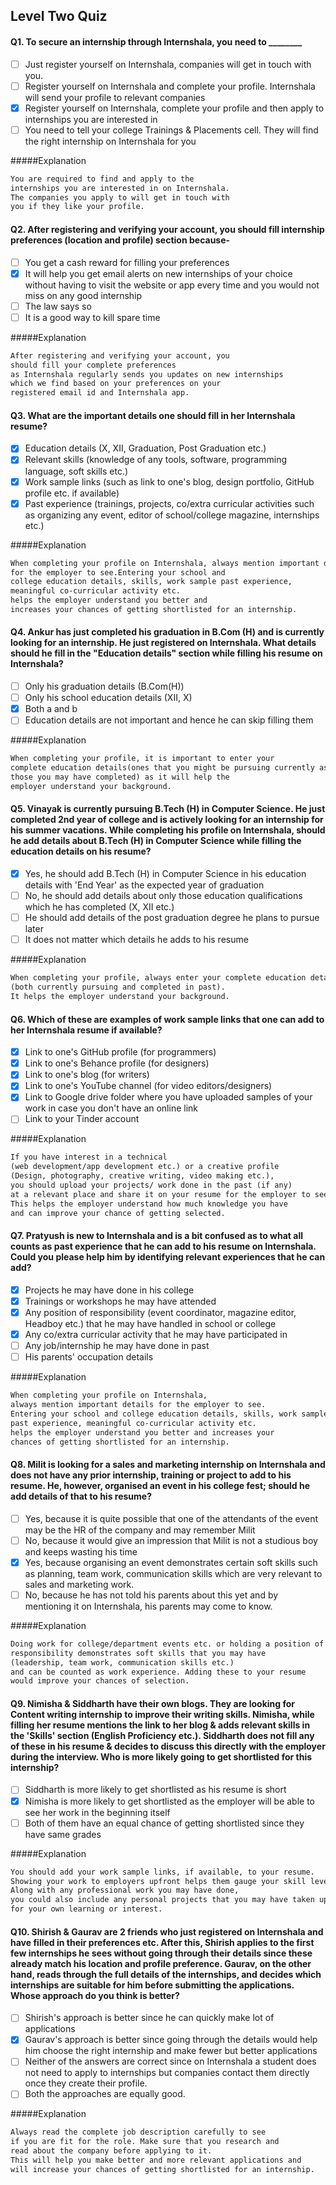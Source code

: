 ## Level Two Quiz

#### Q1. To secure an internship through Internshala, you need to ________

- [ ] Just register yourself on Internshala, companies will get in touch with you.
- [ ] Register yourself on Internshala and complete your profile. Internshala will send your profile to relevant companies
- [x] Register yourself on Internshala, complete your profile and then apply to internships you are interested in
- [ ] You need to tell your college Trainings & Placements cell. They will find the right internship on Internshala for you

#####Explanation
```markdown
You are required to find and apply to the 
internships you are interested in on Internshala. 
The companies you apply to will get in touch with 
you if they like your profile.
```

#### Q2. After registering and verifying your account, you should fill internship preferences (location and profile) section because-

- [ ] You get a cash reward for filling your preferences
- [x] It will help you get email alerts on new internships of your choice without having to visit the website or app every time and you would not miss on any good internship 
- [ ] The law says so
- [ ] It is a good way to kill spare time

#####Explanation
```markdown
After registering and verifying your account, you
should fill your complete preferences
as Internshala regularly sends you updates on new internships 
which we find based on your preferences on your
registered email id and Internshala app.
```

#### Q3. What are the important details one should fill in her Internshala resume?

- [x] Education details (X, XII, Graduation, Post Graduation etc.) 
- [x] Relevant skills (knowledge of any tools, software, programming language, soft skills etc.)
- [x] Work sample links (such as link to one's blog, design portfolio, GitHub profile etc. if available)
- [x] Past experience (trainings, projects, co/extra curricular activities such as organizing any event, editor of school/college magazine, internships etc.)

#####Explanation
```markdown
When completing your profile on Internshala, always mention important details 
for the employer to see.Entering your school and 
college education details, skills, work sample past experience, 
meaningful co-curricular activity etc. 
helps the employer understand you better and 
increases your chances of getting shortlisted for an internship.
```

#### Q4. Ankur has just completed his graduation in B.Com (H) and is currently looking for an internship. He just registered on Internshala. What details should he fill in the "Education details" section while filling his resume on Internshala?

- [ ] Only his graduation details (B.Com(H))
- [ ] Only his school education details (XII, X) 
- [x] Both a and b 
- [ ] Education details are not important and hence he can skip filling them

#####Explanation
```markdown
When completing your profile, it is important to enter your 
complete education details(ones that you might be pursuing currently as well as 
those you may have completed) as it will help the 
employer understand your background.
```

#### Q5. Vinayak is currently pursuing B.Tech (H) in Computer Science. He just completed 2nd year of college and is actively looking for an internship for his summer vacations. While completing his profile on Internshala, should he add details about B.Tech (H) in Computer Science while filling the education details on his resume?

- [x] Yes, he should add B.Tech (H) in Computer Science in his education details with 'End Year' as the expected year of graduation
- [ ] No, he should add details about only those education qualifications which he has completed (X, XII etc.) 
- [ ] He should add details of the post graduation degree he plans to pursue later
- [ ] It does not matter which details he adds to his resume

#####Explanation
```markdown
When completing your profile, always enter your complete education details 
(both currently pursuing and completed in past).
It helps the employer understand your background.
```

#### Q6. Which of these are examples of work sample links that one can add to her Internshala resume if available?

- [x] Link to one's GitHub profile (for programmers) 
- [x] Link to one's Behance profile (for designers)  
- [x] Link to one's blog (for writers)
- [x] Link to one's YouTube channel (for video editors/designers)
- [x] Link to Google drive folder where you have uploaded samples of your work in case you don't have an online link
- [ ] Link to your Tinder account

#####Explanation
```markdown
If you have interest in a technical 
(web development/app development etc.) or a creative profile 
(Design, photography, creative writing, video making etc.), 
you should upload your projects/ work done in the past (if any) 
at a relevant place and share it on your resume for the employer to see. 
This helps the employer understand how much knowledge you have 
and can improve your chance of getting selected.
```

#### Q7. Pratyush is new to Internshala and is a bit confused as to what all counts as past experience that he can add to his resume on Internshala. Could you please help him by identifying relevant experiences that he can add?

- [x] Projects he may have done in his college 
- [x] Trainings or workshops he may have attended  
- [x] Any position of responsibility (event coordinator, magazine editor, Headboy etc.) that he may have handled in school or college
- [x] Any co/extra curricular activity that he may have participated in 
- [ ] Any job/internship he may have done in past
- [ ] His parents' occupation details 

#####Explanation
```markdown
When completing your profile on Internshala,
always mention important details for the employer to see. 
Entering your school and college education details, skills, work sample, 
past experience, meaningful co-curricular activity etc. 
helps the employer understand you better and increases your 
chances of getting shortlisted for an internship.
```

#### Q8. Milit is looking for a sales and marketing internship on Internshala and does not have any prior internship, training or project to add to his resume. He, however, organised an event in his college fest; should he add details of that to his resume?

- [ ] Yes, because it is quite possible that one of the attendants of the event may be the HR of the company and may remember Milit 
- [ ] No, because it would give an impression that Milit is not a studious boy and keeps wasting his time 
- [x] Yes, because organising an event demonstrates certain soft skills such as planning, team work, communication skills which are very relevant to sales and marketing work. 
- [ ] No, because he has not told his parents about this yet and by mentioning it on Internshala, his parents may come to know.

#####Explanation
```markdown
Doing work for college/department events etc. or holding a position of 
responsibility demonstrates soft skills that you may have 
(leadership, team work, communication skills etc.)
and can be counted as work experience. Adding these to your resume 
would improve your chances of selection.
```

#### Q9. Nimisha & Siddharth have their own blogs. They are looking for Content writing internship to improve their writing skills. Nimisha, while filling her resume mentions the link to her blog & adds relevant skills in the 'Skills' section (English Proficiency etc.). Siddharth does not fill any of these in his resume & decides to discuss this directly with the employer during the interview. Who is more likely going to get shortlisted for this internship?

- [ ] Siddharth is more likely to get shortlisted as his resume is short
- [x] Nimisha is more likely to get shortlisted as the employer will be able to see her work in the beginning itself
- [ ] Both of them have an equal chance of getting shortlisted since they have same grades

#####Explanation
```markdown
You should add your work sample links, if available, to your resume. 
Showing your work to employers upfront helps them gauge your skill level. 
Along with any professional work you may have done, 
you could also include any personal projects that you may have taken up 
for your own learning or interest.
```

#### Q10. Shirish & Gaurav are 2 friends who just registered on Internshala and have filled in their preferences etc. After this, Shirish applies to the first few internships he sees without going through their details since these already match his location and profile preference. Gaurav, on the other hand, reads through the full details of the internships, and decides which internships are suitable for him before submitting the applications. Whose approach do you think is better?

- [ ] Shirish's approach is better since he can quickly make lot of applications
- [x] Gaurav's approach is better since going through the details would help him choose the right internship and make fewer but better applications 
- [ ] Neither of the answers are correct since on Internshala a student does not need to apply to internships but companies contact them directly once they create their profile.
- [ ] Both the approaches are equally good.

#####Explanation
```markdown
Always read the complete job description carefully to see 
if you are fit for the role. Make sure that you research and 
read about the company before applying to it. 
This will help you make better and more relevant applications and 
will increase your chances of getting shortlisted for an internship.
```